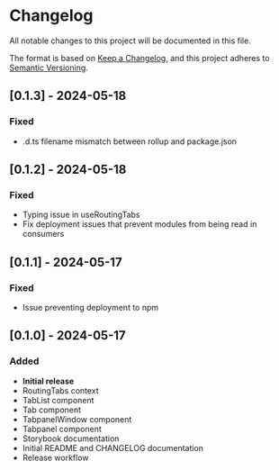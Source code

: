 # Changelog

All notable changes to this project will be documented in this file.

The format is based on [Keep a Changelog](https://keepachangelog.com/en/1.1.0/),
and this project adheres to [Semantic Versioning](https://semver.org/spec/v2.0.0.html).

## [0.1.3] - 2024-05-18

### Fixed

- .d.ts filename mismatch between rollup and package.json

## [0.1.2] - 2024-05-18

### Fixed

- Typing issue in useRoutingTabs
- Fix deployment issues that prevent modules from being read in consumers

## [0.1.1] - 2024-05-17

### Fixed

- Issue preventing deployment to npm

## [0.1.0] - 2024-05-17

### Added

- **Initial release**
- RoutingTabs context
- TabList component
- Tab component
- TabpanelWindow component
- Tabpanel component
- Storybook documentation
- Initial README and CHANGELOG documentation
- Release workflow
